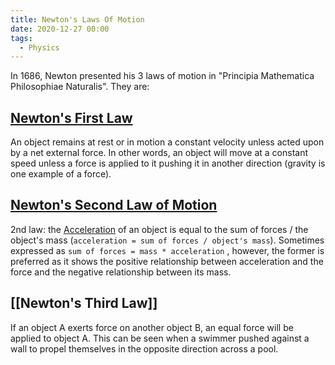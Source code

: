 ```yaml
---
title: Newton's Laws Of Motion
date: 2020-12-27 00:00
tags:
  - Physics
---
```


In 1686, Newton presented his 3 laws of motion in "Principia Mathematica Philosophiae Naturalis". They are:

## [Newton's First Law](newtons-first-law.md)

An object remains at rest or in motion a constant velocity unless acted upon by a net external force. In other words, an object will move at a constant speed unless a force is applied to it pushing it in another direction (gravity is one example of a force).

## [Newton's Second Law of Motion](newtons-second-law.md)

2nd law: the [Acceleration](acceleration.md) of an object is equal to the sum of forces / the object's mass (`acceleration = sum of forces / object's mass`). Sometimes expressed as `sum of forces = mass * acceleration` , however, the former is preferred as it shows the positive relationship between acceleration and the force and the negative relationship between its mass.

## [[Newton's Third Law]]

If an object A exerts force on another object B, an equal force will be applied to object A. This can be seen when a swimmer pushed against a wall to propel themselves in the opposite direction across a pool.
